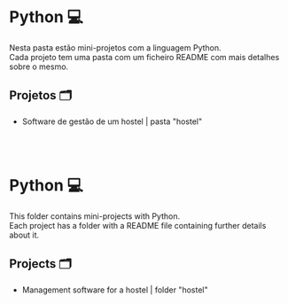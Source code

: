 # Python 💻
 Nesta pasta estão mini-projetos com a linguagem Python.<br>
 Cada projeto tem uma pasta com um ficheiro README com mais detalhes sobre o mesmo.

## Projetos 🗂️
- Software de gestão de um hostel | pasta "hostel"

<br>
<br>

 # Python 💻
 This folder contains mini-projects with Python.<br>
 Each project has a folder with a README file containing further details about it.

 ## Projects 🗂️
 - Management software for a hostel | folder "hostel"
